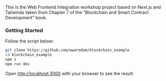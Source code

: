 This is the Web Frontend Integration workshop project based on Next.js and Tailwinds taken from Chapter 7 of the "Blockchain and Smart Contract Development" book.

### Getting Started

Follow the script below:

```bash
git clone https://github.com/wwarodom/blockchain_example
cd blockchain_example
npm i
npm run dev
```

Open [http://localhost:3000](http://localhost:3000) with your browser to see the result.
